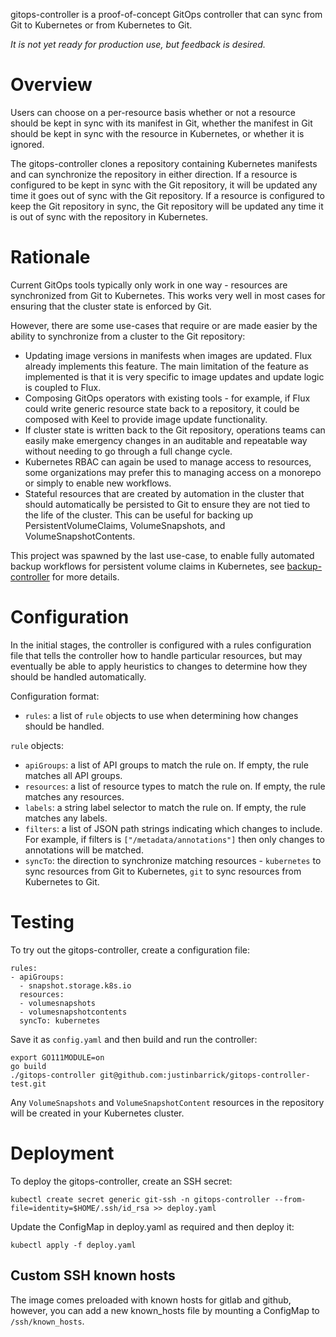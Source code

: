 gitops-controller is a proof-of-concept GitOps controller that can sync from Git to
Kubernetes or from Kubernetes to Git.

*It is not yet ready for production use, but feedback is desired.*

# Overview

Users can choose on a per-resource basis whether or not a resource should be kept in
sync with its manifest in Git, whether the manifest in Git should be kept in sync with
the resource in Kubernetes, or whether it is ignored.

The gitops-controller clones a repository containing Kubernetes manifests and can
synchronize the repository in either direction. If a resource is configured to be
kept in sync with the Git repository, it will be updated any time it goes out of sync
with the Git repository. If a resource is configured to keep the Git repository in
sync, the Git repository will be updated any time it is out of sync with the
repository in Kubernetes.

# Rationale

Current GitOps tools typically only work in one way - resources are synchronized from
Git to Kubernetes. This works very well in most cases for ensuring that the cluster
state is enforced by Git.

However, there are some use-cases that require or are made easier by the ability to
synchronize from a cluster to the Git repository:

* Updating image versions in manifests when images are updated. Flux already
  implements this feature. The main limitation of the feature as implemented is that
  it is very specific to image updates and update logic is coupled to Flux.
* Composing GitOps operators with existing tools - for example, if Flux could write
  generic resource state back to a repository, it could be composed with Keel to
  provide image update functionality.
* If cluster state is written back to the Git repository, operations teams can easily
  make emergency changes in an auditable and repeatable way without needing to go
  through a full change cycle.
* Kubernetes RBAC can again be used to manage access to resources, some organizations
  may prefer this to managing access on a monorepo or simply to enable new workflows.
* Stateful resources that are created by automation in the cluster that should
  automatically be persisted to Git to ensure they are not tied to the life of the
  cluster. This can be useful for backing up PersistentVolumeClaims, VolumeSnapshots,
  and VolumeSnapshotContents.

This project was spawned by the last use-case, to enable fully automated backup
workflows for persistent volume claims in Kubernetes, see [backup-controller](https://github.com/justinbarrick/backup-controller)
for more details.

# Configuration

In the initial stages, the controller is configured with a rules configuration file
that tells the controller how to handle particular resources, but may eventually be
able to apply heuristics to changes to determine how they should be handled
automatically.

Configuration format:

* `rules`: a list of `rule` objects to use when determining how
           changes should be handled.

`rule` objects:

* `apiGroups`: a list of API groups to match the rule on. If empty, the rule
               matches all API groups.
* `resources`: a list of resource types to match the rule on. If empty, the rule
               matches any resources.
* `labels`: a string label selector to match the rule on. If empty, the rule matches
            any labels.
* `filters`: a list of JSON path strings indicating which changes to include. For example, if filters is
             `["/metadata/annotations"]` then only changes to annotations will be matched.
* `syncTo`: the direction to synchronize matching resources - `kubernetes` to sync
            resources from Git to Kubernetes, `git` to sync resources from Kubernetes
            to Git.

# Testing

To try out the gitops-controller, create a configuration file:

```
rules:
- apiGroups:
  - snapshot.storage.k8s.io
  resources: 
  - volumesnapshots
  - volumesnapshotcontents
  syncTo: kubernetes
```

Save it as `config.yaml` and then build and run the controller:

```
export GO111MODULE=on
go build
./gitops-controller git@github.com:justinbarrick/gitops-controller-test.git
```

Any `VolumeSnapshots` and `VolumeSnapshotContent` resources in the repository will
be created in your Kubernetes cluster.

# Deployment

To deploy the gitops-controller, create an SSH secret:

```
kubectl create secret generic git-ssh -n gitops-controller --from-file=identity=$HOME/.ssh/id_rsa >> deploy.yaml
```

Update the ConfigMap in deploy.yaml as required and then deploy it:

```
kubectl apply -f deploy.yaml
```

## Custom SSH known hosts

The image comes preloaded with known hosts for gitlab and github, however, you can add a new known_hosts file by mounting
a ConfigMap to `/ssh/known_hosts`.
